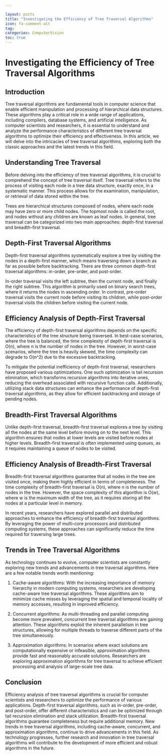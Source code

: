 ```yaml
---

layout: posts
title: "Investigating the Efficiency of Tree Traversal Algorithms"
icon: fa-comment-alt
tag:      
categories: ComputerVision
toc: true
---
```




# Investigating the Efficiency of Tree Traversal Algorithms

## Introduction

Tree traversal algorithms are fundamental tools in computer science that enable efficient manipulation and processing of hierarchical data structures. These algorithms play a critical role in a wide range of applications, including compilers, database systems, and artificial intelligence. As computer scientists and researchers, it is essential to understand and analyze the performance characteristics of different tree traversal algorithms to optimize their efficiency and effectiveness. In this article, we will delve into the intricacies of tree traversal algorithms, exploring both the classic approaches and the latest trends in this field.

## Understanding Tree Traversal

Before delving into the efficiency of tree traversal algorithms, it is crucial to comprehend the concept of tree traversal itself. Tree traversal refers to the process of visiting each node in a tree data structure, exactly once, in a systematic manner. This process allows for the examination, manipulation, or retrieval of data stored within the tree.

Trees are hierarchical structures composed of nodes, where each node may have zero or more child nodes. The topmost node is called the root, and nodes without any children are known as leaf nodes. In general, tree traversal can be categorized into two main approaches: depth-first traversal and breadth-first traversal.

## Depth-First Traversal Algorithms

Depth-first traversal algorithms systematically explore a tree by visiting the nodes in a depth-first manner, which means traversing down a branch as far as possible before backtracking. There are three common depth-first traversal algorithms: in-order, pre-order, and post-order.

In-order traversal visits the left subtree, then the current node, and finally the right subtree. This algorithm is primarily used on binary search trees, where it returns the nodes in ascending order. In contrast, pre-order traversal visits the current node before visiting its children, while post-order traversal visits the children before visiting the current node.

## Efficiency Analysis of Depth-First Traversal

The efficiency of depth-first traversal algorithms depends on the specific characteristics of the tree structure being traversed. In best-case scenarios, where the tree is balanced, the time complexity of depth-first traversal is O(n), where n is the number of nodes in the tree. However, in worst-case scenarios, where the tree is heavily skewed, the time complexity can degrade to O(n^2) due to the excessive backtracking.

To mitigate the potential inefficiency of depth-first traversal, researchers have proposed various optimizations. One such optimization is tail recursion elimination, which transforms recursive algorithms into iterative ones, reducing the overhead associated with recursive function calls. Additionally, utilizing stack data structures can enhance the performance of depth-first traversal algorithms, as they allow for efficient backtracking and storage of pending nodes.

## Breadth-First Traversal Algorithms

Unlike depth-first traversal, breadth-first traversal explores a tree by visiting all the nodes at the same level before moving on to the next level. This algorithm ensures that nodes at lower levels are visited before nodes at higher levels. Breadth-first traversal is often implemented using queues, as it requires maintaining a queue of nodes to be visited.

## Efficiency Analysis of Breadth-First Traversal

Breadth-first traversal algorithms guarantee that all nodes in the tree are visited once, making them highly efficient in terms of completeness. The time complexity of breadth-first traversal is O(n), where n is the number of nodes in the tree. However, the space complexity of this algorithm is O(w), where w is the maximum width of the tree, as it requires storing all the nodes at a particular level in memory.

In recent years, researchers have explored parallel and distributed approaches to enhance the efficiency of breadth-first traversal algorithms. By leveraging the power of multi-core processors and distributed computing systems, these approaches can significantly reduce the time required for traversing large trees.

## Trends in Tree Traversal Algorithms

As technology continues to evolve, computer scientists are constantly exploring new trends and advancements in tree traversal algorithms. Here are a few notable trends worth mentioning:

1. Cache-aware algorithms: With the increasing importance of memory hierarchy in modern computing systems, researchers are developing cache-aware tree traversal algorithms. These algorithms aim to minimize cache misses by leveraging the spatial and temporal locality of memory accesses, resulting in improved efficiency.

2. Concurrent algorithms: As multi-threading and parallel computing become more prevalent, concurrent tree traversal algorithms are gaining attention. These algorithms exploit the inherent parallelism in tree structures, allowing for multiple threads to traverse different parts of the tree simultaneously.

3. Approximation algorithms: In scenarios where exact solutions are computationally expensive or infeasible, approximation algorithms provide fast and reasonably accurate solutions. Researchers are exploring approximation algorithms for tree traversal to achieve efficient processing and analysis of large-scale tree data.

## Conclusion

Efficiency analysis of tree traversal algorithms is crucial for computer scientists and researchers to optimize the performance of various applications. Depth-first traversal algorithms, such as in-order, pre-order, and post-order, offer different characteristics and can be optimized through tail recursion elimination and stack utilization. Breadth-first traversal algorithms guarantee completeness but require additional memory. New trends in tree traversal algorithms, including cache-aware, concurrent, and approximation algorithms, continue to drive advancements in this field. As technology progresses, further research and innovation in tree traversal algorithms will contribute to the development of more efficient and robust algorithms in the future.
